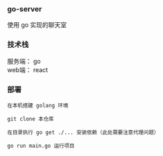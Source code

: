 ### go-server
使用 go 实现的聊天室

### 技术栈
服务端： go  
web端： react

### 部署
```
在本机搭建 golang 环境

git clone 本仓库

在目录执行 go get ./... 安装依赖（此处需要注意代理问题）

go run main.go 运行项目
```